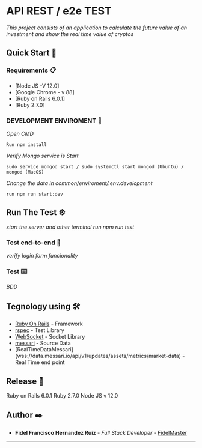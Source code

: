 # API REST / e2e TEST

_This project consists of an application to calculate the future value of an investment and show the real time value of cryptos_

## Quick Start 🚀


### Requirements 📋

* [Node JS -V 12.0]  
* [Google Chrome - v 88] 
* [Ruby on Rails 6.0.1]
* [Ruby 2.7.0]
 

### DEVELOPMENT ENVIROMENT 🔧

_Open CMD_

 
```
Run npm install
```

_Verify Mongo service is Start_

```
sudo service mongod start / sudo systemctl start mongod (Ubuntu) / mongod (MacOS)
```

_Change the data in common/enviroment/.env.development_

```
run npm run start:dev
```

## Run The Test ⚙️

_start the server and other terminal run npm run test_

### Test end-to-end 🔩

_verify login form funcionality_
 

### Test  ⌨️

_BDD_
 
 

## Tegnology using 🛠️

 

* [Ruby On Rails](https://rubyonrails.org/) - Framework
* [rspec](https://rspec.info/) - Test Library
* [WebSocket](https://developer.mozilla.org/es/docs/Web/API/WebSocket) - Socket Library
* [messari](https://messari.io/api) -  Source Data
* [RealTimeDataMessari] (wss://data.messari.io/api/v1/updates/assets/metrics/market-data) -  Real Time end point
 

 
 

## Release 📌
Ruby on Rails 6.0.1
Ruby 2.7.0
Node JS v 12.0

## Author ✒️


* **Fidel Francisco Hernandez Ruiz** - *Full Stack Developer* - [FidelMaster](https://github.com/FidelMaster)
 
 
 



--- 